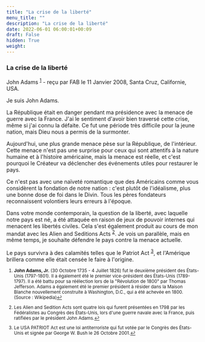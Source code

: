 ```yaml
---
title: "La crise de la liberté"
menu_title: ""
description: "La crise de la liberté"
date: 2022-06-01 06:00:01+00:09
draft: False
hidden: True
weight:
---
```

### La crise de la liberté

John Adams <sup id="a1">[1](#f1)</sup> - reçu par FAB le 11 Janvier 2008, Santa Cruz, Californie, USA.

Je suis John Adams.

La République était en danger pendant ma présidence avec la menace de guerre avec la France. J'ai le sentiment d'avoir bien traversé cette crise, même si j'ai connu la défaite. Ce fut une période très difficile pour la jeune nation, mais Dieu nous a permis de la surmonter.

Aujourd'hui, une plus grande menace pèse sur la République, de l'intérieur. Cette menace n'est pas une surprise pour ceux qui sont attentifs à la nature humaine et à l'histoire américaine, mais la menace est réelle, et c'est pourquoi le Créateur va déclencher des événements utiles pour restaurer le pays.

Ce n'est pas avec une naïveté romantique que des Américains comme vous considèrent la fondation de notre nation : c'est plutôt de l'idéalisme, plus une bonne dose de foi dans le Divin.
Tous les pères fondateurs reconnaissent volontiers leurs erreurs à l'époque.

Dans votre monde contemporain, la question de la liberté, avec laquelle notre pays est né, a été attaquée en raison de jeux de pouvoir internes qui menacent les libertés civiles. Cela s'est également produit au cours de mon mandat avec les Alien and Seditions Acts <sup id="a2">[2](#f2)</sup>. Je vois un parallèle, mais en même temps, je souhaite défendre le pays contre la menace actuelle.

Le pays survivra à des calamités telles que le Patriot Act <sup id="a3">[3](#f3)</sup>, et l'Amérique brillera comme elle était censée le faire à l'origine.
<small>

1. <large id="f1"> **John Adams, Jr.** (30 Octobre 1735 - 4 Juillet 1826) fut le deuxième président des États-Unis (1797-1801). Il a également été le premier vice-président des États-Unis (1789-1797). Il a été battu pour sa réélection lors de la "Révolution de 1800" par Thomas Jefferson. Adams a également été le premier président à résider dans la Maison Blanche nouvellement construite à Washington, D.C., qui a été achevée en 1800. (Source : Wikipedia)[↩](#a1)

2. <large id="f2"> Les Alien and Sedition Acts sont quatre lois qui furent présentées en 1798 par les Fédéralistes au Congrès des États-Unis, lors d'une guerre navale avec la France, puis ratifiées par le président John Adams.[↩](#a2)

3. <large id="f3"> Le USA PATRIOT Act est une loi antiterroriste qui fut votée par le Congrès des États-Unis et signée par George W. Bush le 26 Octobre 2001.[↩](#a3)
